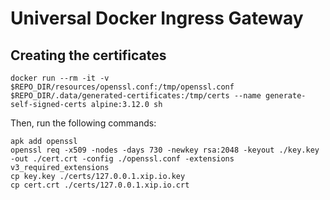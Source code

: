 # Universal Docker Ingress Gateway

## Creating the certificates

```
docker run --rm -it -v $REPO_DIR/resources/openssl.conf:/tmp/openssl.conf $REPO_DIR/.data/generated-certificates:/tmp/certs --name generate-self-signed-certs alpine:3.12.0 sh
```

Then, run the following commands:

```
apk add openssl
openssl req -x509 -nodes -days 730 -newkey rsa:2048 -keyout ./key.key -out ./cert.crt -config ./openssl.conf -extensions v3_required_extensions
cp key.key ./certs/127.0.0.1.xip.io.key
cp cert.crt ./certs/127.0.0.1.xip.io.crt
```